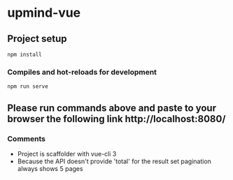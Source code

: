 # upmind-vue

## Project setup
```
npm install
```

### Compiles and hot-reloads for development
```
npm run serve
```

## Please run commands above and paste to your browser the following link http://localhost:8080/

### Comments
* Project is scaffolder with vue-cli 3
* Because the API doesn't provide 'total' for the result set pagination always shows 5 pages
